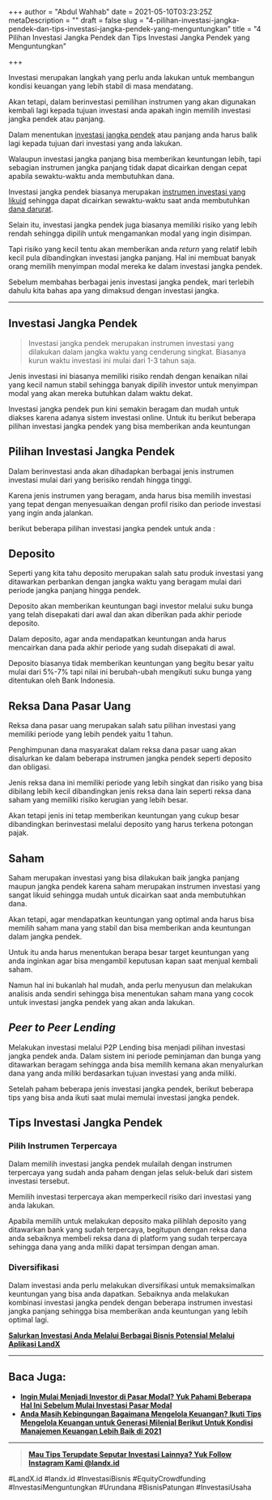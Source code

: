 +++
author = "Abdul Wahhab"
date = 2021-05-10T03:23:25Z
metaDescription = ""
draft = false
slug = "4-pilihan-investasi-jangka-pendek-dan-tips-investasi-jangka-pendek-yang-menguntungkan"
title = "4 Pilihan Investasi Jangka Pendek dan Tips Investasi Jangka Pendek yang Menguntungkan"

+++


Investasi merupakan langkah yang perlu anda lakukan untuk membangun kondisi keuangan yang lebih stabil di masa mendatang.

Akan tetapi, dalam berinvestasi pemilihan instrumen yang akan digunakan kembali lagi kepada tujuan investasi anda apakah ingin memilih investasi jangka pendek atau panjang.

Dalam menentukan [investasi jangka pendek](https://landx.id/) atau panjang anda harus balik lagi kepada tujuan dari investasi yang anda lakukan.

Walaupun investasi jangka panjang bisa memberikan keuntungan lebih, tapi sebagian instrumen jangka panjang tidak dapat dicairkan dengan cepat apabila sewaktu-waktu anda membutuhkan dana.

Investasi jangka pendek biasanya merupakan [instrumen investasi yang likuid](https://landx.id/) sehingga dapat dicairkan sewaktu-waktu saat anda membutuhkan [dana darurat](https://landx.id/).

Selain itu, investasi jangka pendek juga biasanya memiliki risiko yang lebih rendah sehingga dipilih untuk mengamankan modal yang ingin disimpan.

Tapi risiko yang kecil tentu akan memberikan anda _return_ yang relatif lebih kecil pula dibandingkan investasi jangka panjang. Hal ini membuat banyak orang memilih menyimpan modal mereka ke dalam investasi jangka pendek.

Sebelum membahas berbagai jenis investasi jangka pendek, mari terlebih dahulu kita bahas apa yang dimaksud dengan investasi jangka.

---

## Investasi Jangka Pendek



> Investasi jangka pendek merupakan instrumen investasi yang dilakukan dalam jangka waktu yang cenderung singkat. Biasanya kurun waktu investasi ini mulai dari 1-3 tahun saja.

Jenis investasi ini biasanya memiliki risiko rendah dengan kenaikan nilai yang kecil namun stabil sehingga banyak dipilih investor untuk menyimpan modal yang akan mereka butuhkan dalam waktu dekat.

Investasi jangka pendek pun kini semakin beragam dan mudah untuk diakses karena adanya sistem investasi online. Untuk itu berikut beberapa pilihan investasi jangka pendek yang bisa memberikan anda keuntungan

## Pilihan Investasi Jangka Pendek

Dalam berinvestasi anda akan dihadapkan berbagai jenis instrumen investasi mulai dari yang berisiko rendah hingga tinggi.

Karena jenis instrumen yang beragam, anda harus bisa memilih investasi yang tepat dengan menyesuaikan dengan profil risiko dan periode investasi yang ingin anda jalankan.

berikut beberapa pilihan investasi jangka pendek untuk anda :

## Deposito

Seperti yang kita tahu deposito merupakan salah satu produk investasi yang ditawarkan perbankan dengan jangka waktu yang beragam mulai dari periode jangka panjang hingga pendek.

Deposito akan memberikan keuntungan bagi investor melalui suku bunga yang telah disepakati dari awal dan akan diberikan pada akhir periode deposito.

Dalam deposito, agar anda mendapatkan keuntungan anda harus mencairkan dana pada akhir periode yang sudah disepakati di awal.

Deposito biasanya tidak memberikan keuntungan yang begitu besar yaitu mulai dari 5%-7% tapi nilai ini berubah-ubah mengikuti suku bunga yang ditentukan oleh Bank Indonesia.

## Reksa Dana Pasar Uang

Reksa dana pasar uang merupakan salah satu pilihan investasi yang memiliki periode yang lebih pendek yaitu 1 tahun.

Penghimpunan dana masyarakat dalam reksa dana pasar uang akan disalurkan ke dalam beberapa instrumen jangka pendek seperti deposito dan obligasi.

Jenis reksa dana ini memiliki periode yang lebih singkat dan risiko yang bisa dibilang lebih kecil dibandingkan jenis reksa dana lain seperti reksa dana saham yang memiliki risiko kerugian yang lebih besar.

Akan tetapi jenis ini tetap memberikan keuntungan yang cukup besar dibandingkan berinvestasi melalui deposito yang harus terkena potongan pajak.

## Saham

Saham merupakan investasi yang bisa dilakukan baik jangka panjang maupun jangka pendek karena saham merupakan instrumen investasi yang sangat likuid sehingga mudah untuk dicairkan saat anda membutuhkan dana.

Akan tetapi, agar mendapatkan keuntungan yang optimal anda harus bisa memilih saham mana yang stabil dan bisa memberikan anda keuntungan dalam jangka pendek.

Untuk itu anda harus menentukan berapa besar target keuntungan yang anda inginkan agar bisa mengambil keputusan kapan saat menjual kembali saham.

Namun hal ini bukanlah hal mudah, anda perlu menyusun dan melakukan analisis anda sendiri sehingga bisa menentukan saham mana yang cocok untuk investasi jangka pendek yang akan anda lakukan.

## _Peer to Peer Lending_

Melakukan investasi melalui P2P Lending bisa menjadi pilihan investasi jangka pendek anda. Dalam sistem ini periode peminjaman dan bunga yang ditawarkan beragam sehingga anda bisa memilih kemana akan menyalurkan dana yang anda miliki berdasarkan tujuan investasi yang anda miliki.

Setelah paham beberapa jenis investasi jangka pendek, berikut beberapa tips yang bisa anda ikuti saat mulai memulai investasi jangka pendek.

## Tips Investasi Jangka Pendek

### Pilih Instrumen Terpercaya

Dalam memilih investasi jangka pendek mulailah dengan instrumen terpercaya yang sudah anda paham dengan jelas seluk-beluk dari sistem investasi tersebut.

Memilih investasi terpercaya akan memperkecil risiko dari investasi yang anda lakukan.

Apabila memilih untuk melakukan deposito maka pilihlah deposito yang ditawarkan bank yang sudah terpercaya, begitupun dengan reksa dana anda sebaiknya membeli reksa dana di platform yang sudah terpercaya sehingga dana yang anda miliki dapat tersimpan dengan aman.

### **Diversifikasi**

Dalam investasi anda perlu melakukan diversifikasi untuk memaksimalkan keuntungan yang bisa anda dapatkan. Sebaiknya anda melakukan kombinasi investasi jangka pendek dengan beberapa instrumen investasi jangka panjang sehingga bisa memberikan anda keuntungan yang lebih optimal lagi.

**[Salurkan Investasi Anda Melalui Berbagai Bisnis Potensial Melalui Aplikasi LandX](https://landx.id/)**

---

## Baca Juga:

* **[Ingin Mulai Menjadi Investor di Pasar Modal? Yuk Pahami Beberapa Hal Ini Sebelum Mulai Investasi Pasar Modal](https://landx.id/blog/ingin-mulai-menjadi-investor-di-pasar-modal-yuk-pahami-beberapa-hal-ini-sebelum-mulai-investasi-pasar-modal/)**
* **[Anda Masih Kebingungan Bagaimana Mengelola  Keuangan? Ikuti Tips  Mengelola Keuangan untuk Generasi Milenial Berikut  Untuk Kondisi Manajemen Keuangan Lebih Baik di 2021](https://landx.id/blog/anda-masih-kebingungan-bagaimana-mengelola-keuangan-ikuti-tips-mengelola-keuangan-untuk-generasi-milenial-berikut-untuk-kondisi-manajemen-keuangan-lebih-baik-di-2021/)**

---

> **[Mau Tips Terupdate Seputar Investasi Lainnya? Yuk Follow Instagram Kami @landx.id](https://www.instagram.com/landx.id/?utm_medium=copy_link)**

‌#LandX.id	#landx.id	#InvestasiBisnis	#EquityCrowdfunding	#InvestasiMenguntungkan	#Urundana	#BisnisPatungan	#InvestasiUsaha



